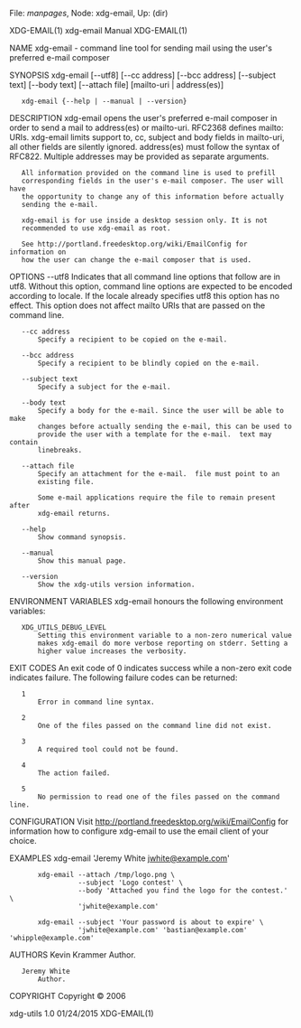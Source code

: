File: *manpages*,  Node: xdg-email,  Up: (dir)

XDG-EMAIL(1)                   xdg-email Manual                   XDG-EMAIL(1)



NAME
       xdg-email - command line tool for sending mail using the user's
       preferred e-mail composer

SYNOPSIS
       xdg-email [--utf8] [--cc address] [--bcc address] [--subject text]
                 [--body text] [--attach file] [mailto-uri | address(es)]

       xdg-email {--help | --manual | --version}

DESCRIPTION
       xdg-email opens the user's preferred e-mail composer in order to send a
       mail to address(es) or mailto-uri. RFC2368 defines mailto: URIs.
       xdg-email limits support to, cc, subject and body fields in mailto-uri,
       all other fields are silently ignored.  address(es) must follow the
       syntax of RFC822. Multiple addresses may be provided as separate
       arguments.

       All information provided on the command line is used to prefill
       corresponding fields in the user's e-mail composer. The user will have
       the opportunity to change any of this information before actually
       sending the e-mail.

       xdg-email is for use inside a desktop session only. It is not
       recommended to use xdg-email as root.

       See http://portland.freedesktop.org/wiki/EmailConfig for information on
       how the user can change the e-mail composer that is used.

OPTIONS
       --utf8
           Indicates that all command line options that follow are in utf8.
           Without this option, command line options are expected to be
           encoded according to locale. If the locale already specifies utf8
           this option has no effect. This option does not affect mailto URIs
           that are passed on the command line.

       --cc address
           Specify a recipient to be copied on the e-mail.

       --bcc address
           Specify a recipient to be blindly copied on the e-mail.

       --subject text
           Specify a subject for the e-mail.

       --body text
           Specify a body for the e-mail. Since the user will be able to make
           changes before actually sending the e-mail, this can be used to
           provide the user with a template for the e-mail.  text may contain
           linebreaks.

       --attach file
           Specify an attachment for the e-mail.  file must point to an
           existing file.

           Some e-mail applications require the file to remain present after
           xdg-email returns.

       --help
           Show command synopsis.

       --manual
           Show this manual page.

       --version
           Show the xdg-utils version information.

ENVIRONMENT VARIABLES
       xdg-email honours the following environment variables:

       XDG_UTILS_DEBUG_LEVEL
           Setting this environment variable to a non-zero numerical value
           makes xdg-email do more verbose reporting on stderr. Setting a
           higher value increases the verbosity.

EXIT CODES
       An exit code of 0 indicates success while a non-zero exit code
       indicates failure. The following failure codes can be returned:

       1
           Error in command line syntax.

       2
           One of the files passed on the command line did not exist.

       3
           A required tool could not be found.

       4
           The action failed.

       5
           No permission to read one of the files passed on the command line.

CONFIGURATION
       Visit http://portland.freedesktop.org/wiki/EmailConfig for information
       how to configure xdg-email to use the email client of your choice.

EXAMPLES
           xdg-email 'Jeremy White <jwhite@example.com>'

           xdg-email --attach /tmp/logo.png \
                     --subject 'Logo contest' \
                     --body 'Attached you find the logo for the contest.' \
                     'jwhite@example.com'

           xdg-email --subject 'Your password is about to expire' \
                     'jwhite@example.com' 'bastian@example.com' 'whipple@example.com'


AUTHORS
       Kevin Krammer
           Author.

       Jeremy White
           Author.

COPYRIGHT
       Copyright © 2006



xdg-utils 1.0                     01/24/2015                      XDG-EMAIL(1)
